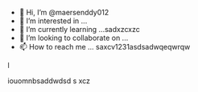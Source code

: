 - 👋 Hi, I’m @maersenddy012
- 👀 I’m interested in ...
- 🌱 I’m currently learning ...sadxzcxzc
- 💞️ I’m looking to collaborate on ...
- 📫 How to reach me ...
saxcv1231asdsadwqeqwrqw
<!---
maersenddy012/maersenddy012 is a ✨ special ✨ repository because its `README.md` (this file) appears on your GitHub profile.
You can click the Preview link to take a look at your changes.
--->l
iouomnbsaddwdsd
s
xcz
